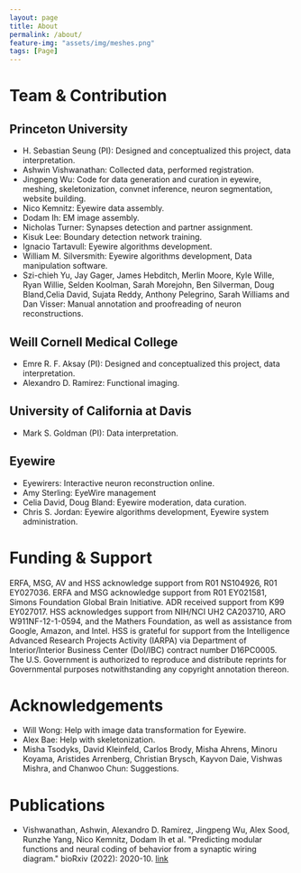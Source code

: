 ```yaml
---
layout: page
title: About
permalink: /about/
feature-img: "assets/img/meshes.png"
tags: [Page]
---
```


# Team & Contribution

## Princeton University
- H. Sebastian Seung (PI): Designed and conceptualized this project, data interpretation.
- Ashwin Vishwanathan: Collected data, performed registration. 
- Jingpeng Wu: Code for data generation and curation in eyewire, meshing, skeletonization, convnet inference, neuron segmentation, website building.
- Nico Kemnitz: Eyewire data assembly. 
- Dodam Ih: EM image assembly. 
- Nicholas Turner: Synapses detection and partner assignment. 
- Kisuk Lee: Boundary detection network training. 
- Ignacio Tartavull: Eyewire algorithms development. 
- William M. Silversmith: Eyewire algorithms development, Data manipulation software. 
- Szi-chieh Yu, Jay Gager, James Hebditch, Merlin Moore, Kyle Wille, Ryan Willie, Selden Koolman, Sarah Morejohn, Ben Silverman, Doug Bland,Celia David, Sujata Reddy, Anthony Pelegrino, Sarah Williams and Dan Visser: Manual annotation and proofreading of neuron reconstructions. 

## Weill Cornell Medical College
- Emre R. F. Aksay (PI): Designed and conceptualized this project, data interpretation. 
- Alexandro D. Ramirez: Functional imaging.

## University of California at Davis
- Mark S. Goldman (PI): Data interpretation. 

## Eyewire
- Eyewirers: Interactive neuron reconstruction online.
- Amy Sterling: EyeWire management
- Celia David, Doug Bland: Eyewire moderation, data curation.
- Chris S. Jordan: Eyewire algorithms development, Eyewire system administration. 

# Funding & Support
ERFA, MSG, AV and HSS acknowledge support from R01 NS104926, R01 EY027036. ERFA and MSG acknowledge support from R01 EY021581, Simons
Foundation Global Brain Initiative. ADR received support from K99 EY027017. HSS acknowledges support
from NIH/NCI UH2 CA203710, ARO W911NF-12-1-0594, and the Mathers Foundation, as well as assistance
from Google, Amazon, and Intel. HSS is grateful for support from the Intelligence Advanced Research Projects
Activity (IARPA) via Department of Interior/Interior Business Center (DoI/IBC) contract number D16PC0005. The
U.S. Government is authorized to reproduce and distribute reprints for Governmental purposes notwithstanding
any copyright annotation thereon.

# Acknowledgements
- Will Wong: Help with image data transformation for Eyewire.
- Alex Bae: Help with skeletonization. 
- Misha Tsodyks, David Kleinfeld, Carlos Brody, Misha Ahrens, Minoru Koyama, Aristides Arrenberg, Christian Brysch, Kayvon Daie, Vishwas Mishra, and Chanwoo Chun: Suggestions. 

# Publications

- Vishwanathan, Ashwin, Alexandro D. Ramirez, Jingpeng Wu, Alex Sood, Runzhe Yang, Nico Kemnitz, Dodam Ih et al. "Predicting modular functions and neural coding of behavior from a synaptic wiring diagram." bioRxiv (2022): 2020-10. [link](https://www.biorxiv.org/content/10.1101/2020.10.28.359620v3.abstract)